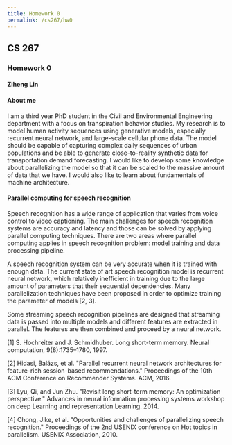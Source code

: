 ```yaml
---
title: Homework 0
permalink: /cs267/hw0
---
```


## CS 267

### Homework 0

#### Ziheng Lin

 

#### About me

I am a third year PhD student in the Civil and Environmental Engineering department with a focus on transpiration behavior studies. My research is to model human activity sequences using generative models, especially recurrent neural network, and large-scale cellular phone data. The model should be capable of capturing complex daily sequences of urban populations and be able to generate close-to-reality synthetic data for transportation demand forecasting. I would like to develop some knowledge about parallelizing the model so that it can be scaled to the massive amount of data that we have. I would also like to learn about fundamentals of machine architecture. 

#### Parallel computing for speech recognition

Speech recognition has a wide range of application that varies from voice control to video captioning. The main challenges for speech recognition systems are accuracy and latency and those can be solved by applying parallel computing techniques. There are two areas where parallel computing applies in speech recognition problem: model training and data processing pipeline.

A speech recognition system can be very accurate when it is trained with enough data. The current state of art speech recognition model is recurrent neural network, which relatively inefficient in training due to the large amount of parameters that their sequential dependencies. Many parallelization techniques have been proposed in order to optimize training the parameter of models [2, 3]. 

Some streaming speech recognition pipelines are designed that streaming data is passed into multiple models and different features are extracted in parallel. The features are then combined and proceed by a neural network.

 
[1] S.  Hochreiter  and  J.  Schmidhuber.   Long  short-term  memory. Neural computation, 9(8):1735–1780, 1997.

[2] Hidasi, Balázs, et al. "Parallel recurrent neural network architectures for feature-rich session-based recommendations." Proceedings of the 10th ACM Conference on Recommender Systems. ACM, 2016.

[3] Lyu, Qi, and Jun Zhu. "Revisit long short-term memory: An optimization perspective." Advances in neural information processing systems workshop on deep Learning and representation Learning. 2014.

[4] Chong, Jike, et al. "Opportunities and challenges of parallelizing speech recognition." Proceedings of the 2nd USENIX conference on Hot topics in parallelism. USENIX Association, 2010.



